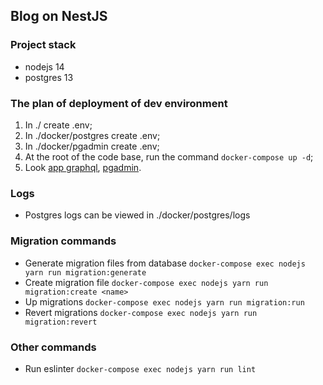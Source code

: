 ## Blog on NestJS
### Project stack
* nodejs 14
* postgres 13

### The plan of deployment of dev environment
1. In ./ create .env;
2. In ./docker/postgres create .env;
3. In ./docker/pgadmin create .env;
4. At the root of the code base, run the command `docker-compose up -d`;
5. Look [app graphql](http://localhost:3000/graphql), [pgadmin](http://localhost:5050/).

### Logs
* Postgres logs can be viewed in ./docker/postgres/logs

### Migration commands
* Generate migration files from database `docker-compose exec nodejs yarn run migration:generate`
* Create migration file `docker-compose exec nodejs yarn run migration:create <name>`
* Up migrations `docker-compose exec nodejs yarn run migration:run`
* Revert migrations `docker-compose exec nodejs yarn run migration:revert`

### Other commands
* Run eslinter `docker-compose exec nodejs yarn run lint`